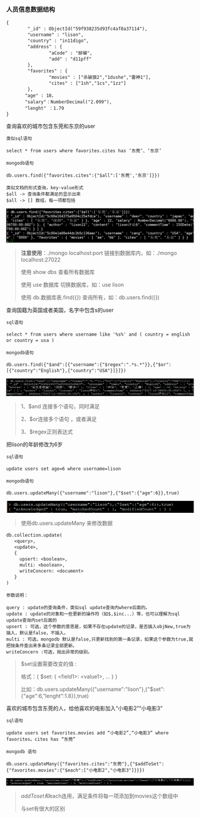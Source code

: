### 人员信息数据结构

```
{
        "_id" : ObjectId("59f938235d93fc4af8a37114"),
        "username" : "lison",
        "country" : "in11digo",
        "address" : {
                "aCode" : "邮编",
                "add" : "d11pff"
        },
        "favorites" : {
                "movies" : ["杀破狼2","1dushe","雷神1"],
                "cites" : ["1sh","1cs","1zz"]
        },
       "age" : 18，
       "salary"：NumberDecimal("2.099"),
       "lenght" ：1.79
}
```

查询喜欢的城市包含东莞和东京的user

```
类似sql语句

select * from users where favorites.cites has ‘东莞’、‘东京’ 

mongodb语句

db.users.find({"favorites.cites":{"$all":['东莞','东京']}})

类似文档的形式查询，key-value形式
$all -> 查询条件都满足的显示出来
$all -> [] 数组，每一项都包括
```

![](/assets/sajka322.png)

> **注意使用**：./mongo localhost:port 链接到数据库内，如：./mongo localhost:27022
>
> 使用 show dbs 查看所有数据库
>
> 使用 use 数据库  切换数据库，如：use lison
>
> 使用 db.数据库表.find\({}\) 查询所有，如：db.users.find\({}\)

查询国籍为英国或者美国，名字中包含s的user

```
sql语句

select * from users where username like '%s%' and ( country = english or country = usa )

mongodb语句

db.users.find({"$and":[{"username":{"$regex":".*s.*"}},{"$or":[{"country":"English"},{"country":"USA"}]}]})
```

![](/assets/fsajkf239.png)

> 1、$and 连接多个语句，同时满足
>
> 2、$or连接多个语句 ，或者满足
>
> 3、$regex正则表达式

把lison的年龄修改为6岁

```
sql语句

update users set age=6 where username=lison

mongodb语句

db.users.updateMany({"username":"lison"},{"$set":{"age":6}},true)
```

![](/assets/sahj2348.png)

> 使用db.users.updateMany 来修改数据

```
db.collection.update(
   <query>,
   <update>,
   {
     upsert: <boolean>,
     multi: <boolean>,
     writeConcern: <document>
   }
)

参数说明：

query : update的查询条件，类似sql update查询内where后面的。
update : update的对象和一些更新的操作符（如$,$inc...）等，也可以理解为sql update查询内set后面的
upsert : 可选，这个参数的意思是，如果不存在update的记录，是否插入objNew,true为插入，默认是false，不插入。
multi : 可选，mongodb 默认是false,只更新找到的第一条记录，如果这个参数为true,就把按条件查出来多条记录全部更新。
writeConcern :可选，抛出异常的级别。
```

> $set设置需要改变的值 :
>
> 格式：{ $set: { &lt;field1&gt;: &lt;value1&gt;, ... } }
>
> 比如：db.users.updateMany\({"username":"lison"},{"$set":{"age":6,"lenght":1.8}},true\)

喜欢的城市包含东莞的人，给他喜欢的电影加入“小电影2”“小电影3”

```
sql语句

update users set favorites.movies add “小电影2”,“小电影3” where favorites。cites has “东莞”

mongodb 语句

db.users.updateMany({"favorites.cites":"东莞"},{"$addToSet":{"favorites.movies":{"$each":["小电影2","小电影3"]}}})

```

![](/assets/saasas65665.png)

> $addToset和$each连用，满足条件将每一项添加到movies这个数组中
>
> 与set有很大的区别



